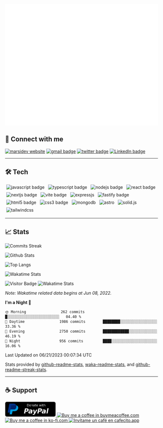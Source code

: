 <div align="center">
  <a href="https://marsidev.xyz" title="Go to portfolio" target="_blank">
    <img src="header.svg" width="800" height="400">
  </a>
</div>

## 🔗 Connect with me

<p>
  <a href="https://marsidev.xyz" title="marsidev.xyz"><img align="center" src='https://img.shields.io/badge/marsidev.xyz-008080?style=flat-square&link='https://marsidev.xyz' alt="marsidev website" /></a>
  <a href="mailto:marsiglia.business@gmail.com" title="marsiglia.business@gmail.com"><img align="center" src="https://img.shields.io/badge/Email-c14438?style=flat-square&logo=gmail&logoColor=white&link=mailto:marsiglia.business@gmail.com" alt="gmail badge" /></a>
  <a href="https://twitter.com/marsidev" title="@marsidev on Twitter"><img align="center" src="https://img.shields.io/badge/@marsidev-1DA1F2?style=flat-square&logo=twitter&logoColor=white&link=https://twitter.com/marsidev" alt="twitter badge"/></a>
  <a href="https://www.linkedin.com/in/marsidev" title="@marsidev on LinkedIn"><img align="center" src="https://img.shields.io/badge/@marsidev-0A66C2?style=flat-square&logo=linkedin&logoColor=white&link=https://www.linkedin.com/in/marsidev" alt="LinkedIn badge"/></a>
</p>

---

## 🛠️ Tech

<p align="left">
  <img src="https://img.shields.io/badge/JavaScript-F7DF1E?style=flat-square&logo=javascript&logoColor=black" alt="javascript badge" style="vertical-align:top; margin:4px">
  <img src="https://img.shields.io/badge/TypeScript-3178C6?style=flat-square&logo=typescript&logoColor=white" alt="typescript badge" style="vertical-align:top; margin:4px">
  <img src="https://img.shields.io/badge/Node.js-43853D?style=flat-square&logo=node.js&logoColor=white" alt="nodejs badge" style="vertical-align:top; margin:4px">
  <img src="https://img.shields.io/badge/React-007096?style=flat-square&logo=react&logoColor=white" alt="react badge" style="vertical-align:top; margin:4px">
  <img src="https://img.shields.io/badge/Next.js-1e1e1e?style=flat-square&logo=next.js&logoColor=white" alt="nextjs badge" style="vertical-align:top; margin:4px">
  <img src="https://img.shields.io/badge/Vite-646CFF?style=flat-square&logo=vite&logoColor=white" alt="vite badge" style="vertical-align:top; margin:4px">
  <img src="https://img.shields.io/badge/Express.js-1e1e1e?style=flat-square&logo=express" alt="expressjs" style="vertical-align:top; margin:4px">
  <img src="https://img.shields.io/badge/Fastify-1e1e1e?style=flat-square&logo=fastify" alt="fastify badge" style="vertical-align:top; margin:4px">
  <img src="https://img.shields.io/badge/HTML5-E34F26?style=flat-square&logo=css3&logoColor=white" alt="html5 badge" style="vertical-align:top; margin:4px">
  <img src="https://img.shields.io/badge/CSS3-1572B6?style=flat-square&logo=css3&logoColor=white" alt="css3 badge" style="vertical-align:top; margin:4px">
  <img src="https://img.shields.io/badge/MongoDB-47A248?style=flat-square&logo=mongodb&logoColor=white" alt="mongodb" style="vertical-align:top; margin:4px">
  <img src="https://img.shields.io/badge/Astro-1e1e1e?style=flat-square&logo=astro" alt="astro" style="vertical-align:top; margin:4px">
  <img src="https://img.shields.io/badge/Solid.js-2C4F7C?style=flat-square&logo=solid" alt="solid.js" style="vertical-align:top; margin:4px">
  <img src="https://img.shields.io/badge/TailwindCSS-1e1e1e?style=flat-square&logo=tailwindcss" alt="tailwindcss" style="vertical-align:top; margin:4px">
</p>

---

## 📈 Stats

![Commits Streak](https://github-readme-streak-stats.herokuapp.com/?user=marsidev&theme=jolly)

![Github Stats](https://github-readme-stats-three-red-66.vercel.app/api?username=marsidev&theme=rose_pine&count_private=true&show_icons=true&border_radius=8&locale=en&include_all_commits=true&custom_title=GitHub%20Stats&disable_animations=true)

![Top Langs](https://github-readme-stats-three-red-66.vercel.app/api/top-langs/?username=marsidev&theme=rose_pine&hide=TeX,Procfile,Nix&layout=compact&border_radius=8&locale=en&disable_animations=true&langs_count=6)

![Wakatime Stats](https://github-readme-stats-three-red-66.vercel.app/api/wakatime?username=marsidev&theme=rose_pine&border_radius=8&layout=compact&langs_count=6&hide=json,bash,yaml,other,toml,xml,restructuredtext,git%20config&disable_animations=true)

![Visitor Badge](https://komarev.com/ghpvc/?username=marsidev&label=Profile%20views&color=0e75b6&style=flat-square)
![Wakatime Stats](https://wakatime.com/badge/user/7fee11fb-f30c-4ec4-9052-d9f582b1ebc4.svg?style=flat-square)

*Note: Wakatime related data begins at Jun 08, 2022.*

<!--START_SECTION:waka-->
**I'm a Night 🦉** 

```text
🌞 Morning                262 commits         █░░░░░░░░░░░░░░░░░░░░░░░░   04.40 % 
🌆 Daytime                1986 commits        ████████░░░░░░░░░░░░░░░░░   33.36 % 
🌃 Evening                2750 commits        ████████████░░░░░░░░░░░░░   46.19 % 
🌙 Night                  956 commits         ████░░░░░░░░░░░░░░░░░░░░░   16.06 % 
```



 Last Updated on 06/21/2023 00:07:34 UTC
<!--END_SECTION:waka-->

Stats provided by [github-readme-stats](https://github.com/anuraghazra/github-readme-stats), [waka-readme-stats](https://github.com/anmol098/waka-readme-stats), and [github-readme-streak-stats](https://github.com/DenverCoder1/github-readme-streak-stats).

---

## ☕ Support

<div align="left">
  <a href="https://www.paypal.com/donate?business=marsiglia.business@gmail.com&no_recurring=0&item_name=Donation+for+Luis+Marsiglia&item_number=marsiglia.business@gmail.com&amount=10&currency_code=USD" title="Donate with PayPal">
    <img src="./paypal-donate-button.png" height="50" width="auto" alt="Donate with PayPal"  />
  </a>
  <a href="https://www.buymeacoffee.com/marsi" title="https://www.buymeacoffee.com/marsi">
    <img src="https://cdn.buymeacoffee.com/buttons/v2/default-yellow.png" height="50" width="auto" alt="Buy me a coffee in buymeacoffee.com"  />
  </a>
  <a href="https://ko-fi.com/marsidev" title="https://ko-fi.com/marsidev">
    <img src="https://cdn.ko-fi.com/cdn/kofi3.png?v=3" height="50" width="auto" alt="Buy me a coffee in ko-fi.com"  />
  </a>
  <a href="https://cafecito.app/marsi" title="https://cafecito.app/marsi">
    <img src="https://cdn.cafecito.app/imgs/buttons/button_6.svg" height="50" width="auto" alt="Invítame un café en cafecito.app" />
  </a>
</div>

<!-- widgets and icons reference -->
<!-- https://github.com/anuraghazra/github-readme-stats -->
<!-- https://git.io/streak-stats -->
<!-- https://rahuldkjain.github.io -->
<!-- https://simpleicons.org -->
<!-- https://img.shields.io/ -->
